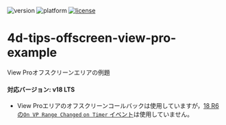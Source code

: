 ![version](https://img.shields.io/badge/version-18%2B-EB8E5F)
![platform](https://img.shields.io/static/v1?label=platform&message=osx-64%20|%20win-64&color=blue)
[![license](https://img.shields.io/github/license/miyako/4d-tips-offscreen-view-pro-example)](LICENSE)

# 4d-tips-offscreen-view-pro-example
View Proオフスクリーンエリアの例題

#### 対応バージョン: v18 LTS

* View Proエリアのオフスクリーンコールバックは使用していますが，[18 R6の`On VP Range Changed` `on Timer` イベント](https://blog.4d.com/4d-view-pro-end-of-document-loading/)は使用していません。
